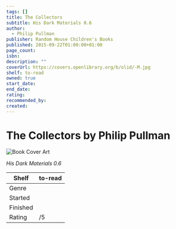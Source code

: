 ```yaml
---
tags: []
title: The Collectors
subtitle: His Dark Materials 0.6
author:
  - Philip Pullman
publisher: Random House Children's Books
published: 2015-09-22T01:00:00+01:00
page_count:
isbn:
description: ""
coverUrl: https://covers.openlibrary.org/b/olid/-M.jpg
shelf: to-read
owned: true
start_date:
end_date:
rating:
recommended_by:
created:
---
```


# The Collectors by Philip Pullman

![Book Cover Art](https://covers.openlibrary.org/b/olid/-M.jpg)

_His Dark Materials 0.6_

| Shelf | to-read |
| --- | --- |
| Genre |  |
| Started |  |
| Finished |  |
| Rating | /5 |

